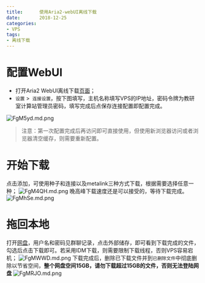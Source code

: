 ```yaml
---
title:      使用Aria2-webUI离线下载
date:       2018-12-25
categories:
- VPS 
tags:
- 离线下载
---
```


# 配置WebUI

- 打开Aria2 WebUI离线下载[页面](http://xxwu1990.tk/webui/)；
- `设置` >` 连接设置`，按下图填写，主机名称填写VPS的IP地址，密码令牌为教研室计算站管理员密码，填写完成后点保存连接配置即配置完成。

![FgM5yd.md.png](https://s1.ax1x.com/2018/12/25/FgM5yd.png)


> 注意：第一次配置完成后再访问即可直接使用，但使用新浏览器访问或者浏览器清空缓存，则需要重新配置。

# 开始下载

点击添加，可使用种子和连接以及metalink三种方式下载，根据需要选择任意一种；
![FgM4QH.md.png](https://s1.ax1x.com/2018/12/25/FgM4QH.png)
晚高峰下载速度还是可以接受的，等待下载完成。
![FgMhSe.md.png](https://s1.ax1x.com/2018/12/25/FgMhSe.md.png)

# 拖回本地

打开[网盘](http://pan.wuxiaoxiong.top)，用户名和密码见群聊记录，点击外部储存，即可看到下载完成的文件，勾选后点击下载即可。若采用IDM下载，则需要限制下载线程，否则VPS容易宕机；
![FgMWWD.md.png](https://s1.ax1x.com/2018/12/25/FgMWWD.md.png)
下载完成后，删除已下载文件并到`已删除文件`中彻底删除以节省空间，**整个网盘空间15GB，请勿下载超过15GB的文件，否则无法登陆网盘**
![FgMRJO.md.png](https://s1.ax1x.com/2018/12/25/FgMRJO.md.png)
